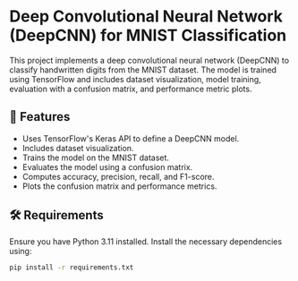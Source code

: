# Deep Convolutional Neural Network (DeepCNN) for MNIST Classification

This project implements a deep convolutional neural network (DeepCNN) to classify handwritten digits from the MNIST dataset. The model is trained using TensorFlow and includes dataset visualization, model training, evaluation with a confusion matrix, and performance metric plots.

## 📌 Features
- Uses TensorFlow's Keras API to define a DeepCNN model.
- Includes dataset visualization.
- Trains the model on the MNIST dataset.
- Evaluates the model using a confusion matrix.
- Computes accuracy, precision, recall, and F1-score.
- Plots the confusion matrix and performance metrics.

## 🛠 Requirements
Ensure you have Python 3.11 installed. Install the necessary dependencies using:
```bash
pip install -r requirements.txt
```


